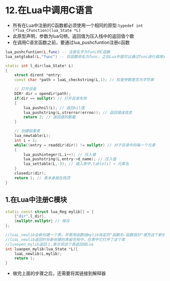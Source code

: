# 12.在Lua中调用C语言
- 所有在Lua中注册的C函数都必须使用一个相同的原型:`typedef int (*lua_CFunction)(lua_State *L)`
- 此原型声明，参数为lua句柄，返回值为压入栈中的返回值个数
- 在调用C语言函数之前，要通过lua_pushcfuntion注册c函数
```lua
lua_pushcfuntion(L,func) -- 注册名字为func的C函数
lua_setglobal(L,"func") -- 将函数命名为func，之后Lua中就可以通过func进行调用对应的C函数
```
```cpp
static int l_dir(lua_State* L)
{
    struct dirent *entry;
    const char *path = luaL_checkstring(L,1); // 检查参数是否为字符串

    // 打开目录
    DIR* dir = opendir(path);
    if(dir == nullptr) // 打开目录失败
    {
        lua_pushnil(L); // 返回nil值
        lua_pushstring(L,strerror(errno)); // 返回错误信息
        return 2; // 返回值的数量
    }

    // 创建结果表
    lua_newtable(L);
    int i = 1;
    while((entry = readdir(dir)) != nullptr) // 对于目录中的每一个元素
    {
        lua_pushinteger(L,i++); // 压入键
        lua_pushstring(L,entry->d_name); // 压入值
        lua_settable(L,-3); // 插入表中,table[i] = 元素名
    }
    closedir(dir);
    return 1; // 表本身就在栈顶
}

```

## 1.在Lua中注册C模块
```cpp
static const struct lua_Reg mylib[] = {
    {"dir",l_dir},
    {nullptr,nullptr} // 哨兵
};

//luaL_newlib会新创建一个表，并使用由数组mylib指定的"函数名-函数指针"填充这个新创建的表
//luaL_newlib返回时将新创建的表留在栈中，在表中它打开了这个库
//luaopen_mylib返回１,表示将这个表返回给Lua
int luaopen_mylib(lua_State *L){
    luaL_newlib(L,mylib);
    return 1;
}
```
- 做完上面的步骤之后，还需要将其链接到解释器